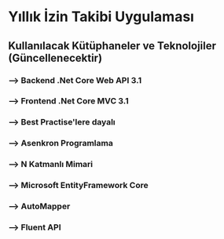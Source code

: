 # Yıllık İzin Takibi Uygulaması


## Kullanılacak Kütüphaneler ve Teknolojiler (Güncellenecektir)

### --> Backend .Net Core Web API 3.1
### --> Frontend .Net Core MVC 3.1
### --> Best Practise'lere dayalı
### --> Asenkron Programlama
### --> N Katmanlı Mimari
### --> Microsoft EntityFramework Core
### --> AutoMapper
### --> Fluent API

